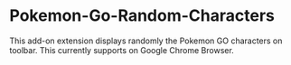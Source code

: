 # Pokemon-Go-Random-Characters
This add-on extension displays randomly the Pokemon GO characters on toolbar. This currently supports on Google Chrome Browser. 
